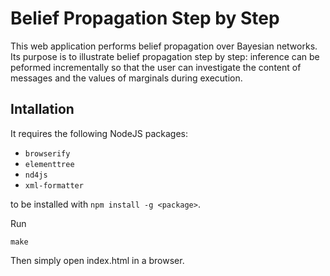 # Belief Propagation Step by Step
This web application performs belief propagation over Bayesian networks. Its purpose is to
illustrate belief propagation step by step: inference can be peformed incrementally so that
the user can investigate the content of messages and the values of marginals during execution.


## Intallation
It requires the following NodeJS packages:
- `browserify`
- `elementtree`
- `nd4js`
- `xml-formatter`

to be installed with `npm install -g <package>`.

Run 
```
make
```
Then simply open index.html in a browser.
